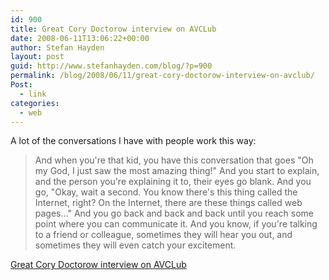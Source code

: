 ```yaml
---
id: 900
title: Great Cory Doctorow interview on AVCLub
date: 2008-06-11T13:06:22+00:00
author: Stefan Hayden
layout: post
guid: http://www.stefanhayden.com/blog/?p=900
permalink: /blog/2008/06/11/great-cory-doctorow-interview-on-avclub/
Post:
  - link
categories:
  - web
---
```

A lot of the conversations I have with people work this way:
<blockquote>And when you're that kid, you have this conversation that goes "Oh my God, I just saw the most amazing thing!" And you start to explain, and the person you're explaining it to, their eyes go blank. And you go, "Okay, wait a second. You know there's this thing called the Internet, right? On the Internet, there are these things called web pages…" And you go back and back and back until you reach some point where you can communicate it. And you know, if you're talking to a friend or colleague, sometimes they will hear you out, and sometimes they will even catch your excitement.</blockquote>
<a href="http://www.avclub.com/content/interview/cory_doctorow/3">Great Cory Doctorow interview on AVCLub</a>